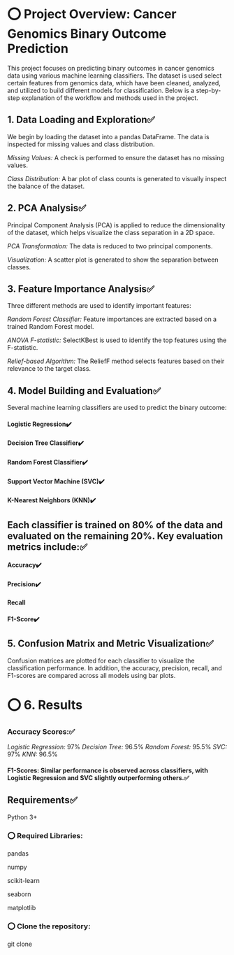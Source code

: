# ⭕ Project Overview: Cancer Genomics Binary Outcome Prediction
This project focuses on predicting binary outcomes in cancer genomics data using various machine learning classifiers. The dataset is used select certain features from genomics data, which have been cleaned, analyzed, and utilized to build different models for classification. Below is a step-by-step explanation of the workflow and methods used in the project.

## 1. Data Loading and Exploration✅
We begin by loading the dataset into a pandas DataFrame. The data is inspected for missing values and class distribution.

   *Missing Values:* A check is performed to ensure the dataset has no missing values.
   
   *Class Distribution:* A bar plot of class counts is generated to visually inspect the balance of the dataset.

## 2. PCA Analysis✅
Principal Component Analysis (PCA) is applied to reduce the dimensionality of the dataset, which helps visualize the class separation in a 2D space.

 *PCA Transformation:* The data is reduced to two principal components.
 
 *Visualization:* A scatter plot is generated to show the separation between classes.

## 3. Feature Importance Analysis✅
Three different methods are used to identify important features:

 *Random Forest Classifier:* Feature importances are extracted based on a trained Random Forest model.
 
 *ANOVA F-statistic:* SelectKBest is used to identify the top features using the F-statistic.
 
 *Relief-based Algorithm:* The ReliefF method selects features based on their relevance to the target class.

 ## 4. Model Building and Evaluation✅
Several machine learning classifiers are used to predict the binary outcome:

#### Logistic Regression✔️
#### Decision Tree Classifier✔️
#### Random Forest Classifier✔️
#### Support Vector Machine (SVC)✔️
#### K-Nearest Neighbors (KNN)✔️

## Each classifier is trained on 80% of the data and evaluated on the remaining 20%. Key evaluation metrics include:✅

#### Accuracy✔️
#### Precision✔️
#### Recall
#### F1-Score✔️

## 5. Confusion Matrix and Metric Visualization✅
Confusion matrices are plotted for each classifier to visualize the classification performance. In addition, the accuracy, precision, recall, and F1-scores are compared across all models using bar plots.

# ⭕ 6. Results
### Accuracy Scores:✅
 *Logistic Regression:* 97%
 *Decision Tree:* 96.5%
 *Random Forest:* 95.5%
 *SVC:* 97%
 *KNN:* 96.5%
#### F1-Scores: Similar performance is observed across classifiers, with Logistic Regression and SVC slightly outperforming others.✅

## Requirements✅
Python 3+

### ⭕ Required Libraries:
pandas

numpy

scikit-learn

seaborn

matplotlib

### ⭕ Clone the repository:
git clone 
